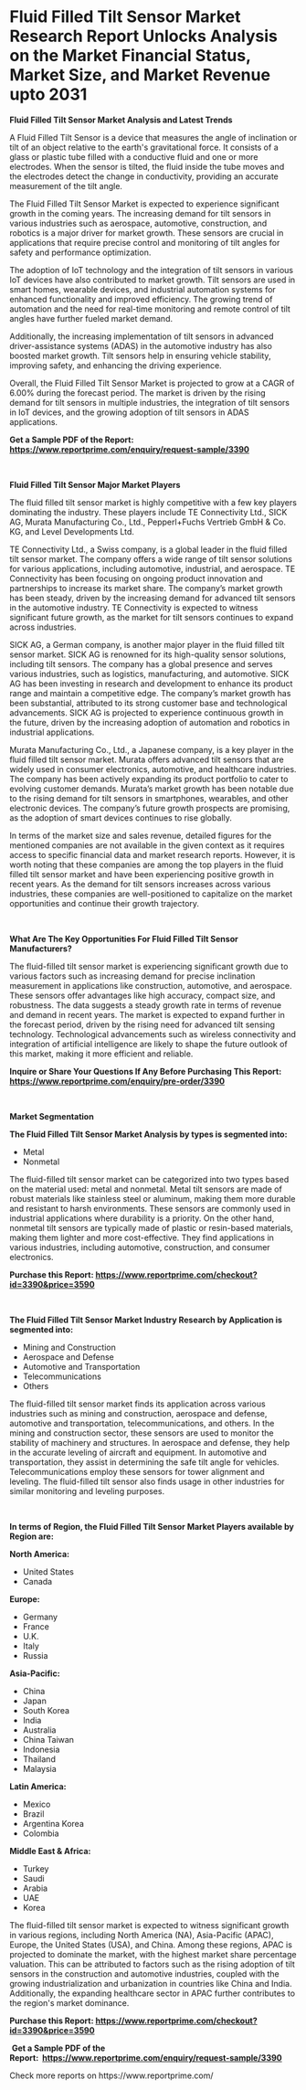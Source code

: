 <p><h1>Fluid Filled Tilt Sensor Market Research Report Unlocks Analysis on the Market Financial Status, Market Size, and Market Revenue upto 2031</h1></p><p><strong>Fluid Filled Tilt Sensor Market Analysis and Latest Trends</strong></p>
<p><p>A Fluid Filled Tilt Sensor is a device that measures the angle of inclination or tilt of an object relative to the earth's gravitational force. It consists of a glass or plastic tube filled with a conductive fluid and one or more electrodes. When the sensor is tilted, the fluid inside the tube moves and the electrodes detect the change in conductivity, providing an accurate measurement of the tilt angle.</p><p>The Fluid Filled Tilt Sensor Market is expected to experience significant growth in the coming years. The increasing demand for tilt sensors in various industries such as aerospace, automotive, construction, and robotics is a major driver for market growth. These sensors are crucial in applications that require precise control and monitoring of tilt angles for safety and performance optimization.</p><p>The adoption of IoT technology and the integration of tilt sensors in various IoT devices have also contributed to market growth. Tilt sensors are used in smart homes, wearable devices, and industrial automation systems for enhanced functionality and improved efficiency. The growing trend of automation and the need for real-time monitoring and remote control of tilt angles have further fueled market demand.</p><p>Additionally, the increasing implementation of tilt sensors in advanced driver-assistance systems (ADAS) in the automotive industry has also boosted market growth. Tilt sensors help in ensuring vehicle stability, improving safety, and enhancing the driving experience.</p><p>Overall, the Fluid Filled Tilt Sensor Market is projected to grow at a CAGR of 6.00% during the forecast period. The market is driven by the rising demand for tilt sensors in multiple industries, the integration of tilt sensors in IoT devices, and the growing adoption of tilt sensors in ADAS applications.</p></p>
<p><strong>Get a Sample PDF of the Report:&nbsp; <a href="https://www.reportprime.com/enquiry/request-sample/3390">https://www.reportprime.com/enquiry/request-sample/3390</a></strong></p>
<p>&nbsp;</p>
<p><strong>Fluid Filled Tilt Sensor Major Market Players</strong></p>
<p><p>The fluid filled tilt sensor market is highly competitive with a few key players dominating the industry. These players include TE Connectivity Ltd., SICK AG, Murata Manufacturing Co., Ltd., Pepperl+Fuchs Vertrieb GmbH & Co. KG, and Level Developments Ltd.</p><p>TE Connectivity Ltd., a Swiss company, is a global leader in the fluid filled tilt sensor market. The company offers a wide range of tilt sensor solutions for various applications, including automotive, industrial, and aerospace. TE Connectivity has been focusing on ongoing product innovation and partnerships to increase its market share. The company’s market growth has been steady, driven by the increasing demand for advanced tilt sensors in the automotive industry. TE Connectivity is expected to witness significant future growth, as the market for tilt sensors continues to expand across industries.</p><p>SICK AG, a German company, is another major player in the fluid filled tilt sensor market. SICK AG is renowned for its high-quality sensor solutions, including tilt sensors. The company has a global presence and serves various industries, such as logistics, manufacturing, and automotive. SICK AG has been investing in research and development to enhance its product range and maintain a competitive edge. The company’s market growth has been substantial, attributed to its strong customer base and technological advancements. SICK AG is projected to experience continuous growth in the future, driven by the increasing adoption of automation and robotics in industrial applications.</p><p>Murata Manufacturing Co., Ltd., a Japanese company, is a key player in the fluid filled tilt sensor market. Murata offers advanced tilt sensors that are widely used in consumer electronics, automotive, and healthcare industries. The company has been actively expanding its product portfolio to cater to evolving customer demands. Murata’s market growth has been notable due to the rising demand for tilt sensors in smartphones, wearables, and other electronic devices. The company’s future growth prospects are promising, as the adoption of smart devices continues to rise globally.</p><p>In terms of the market size and sales revenue, detailed figures for the mentioned companies are not available in the given context as it requires access to specific financial data and market research reports. However, it is worth noting that these companies are among the top players in the fluid filled tilt sensor market and have been experiencing positive growth in recent years. As the demand for tilt sensors increases across various industries, these companies are well-positioned to capitalize on the market opportunities and continue their growth trajectory.</p></p>
<p>&nbsp;</p>
<p><strong>What Are The Key Opportunities For Fluid Filled Tilt Sensor Manufacturers?</strong></p>
<p><p>The fluid-filled tilt sensor market is experiencing significant growth due to various factors such as increasing demand for precise inclination measurement in applications like construction, automotive, and aerospace. These sensors offer advantages like high accuracy, compact size, and robustness. The data suggests a steady growth rate in terms of revenue and demand in recent years. The market is expected to expand further in the forecast period, driven by the rising need for advanced tilt sensing technology. Technological advancements such as wireless connectivity and integration of artificial intelligence are likely to shape the future outlook of this market, making it more efficient and reliable.</p></p>
<p><strong>Inquire or Share Your Questions If Any Before Purchasing This Report: <a href="https://www.reportprime.com/enquiry/pre-order/3390">https://www.reportprime.com/enquiry/pre-order/3390</a></strong></p>
<p>&nbsp;</p>
<p><strong>Market Segmentation</strong></p>
<p><strong>The Fluid Filled Tilt Sensor Market Analysis by types is segmented into:</strong></p>
<p><ul><li>Metal</li><li>Nonmetal</li></ul></p>
<p><p>The fluid-filled tilt sensor market can be categorized into two types based on the material used: metal and nonmetal. Metal tilt sensors are made of robust materials like stainless steel or aluminum, making them more durable and resistant to harsh environments. These sensors are commonly used in industrial applications where durability is a priority. On the other hand, nonmetal tilt sensors are typically made of plastic or resin-based materials, making them lighter and more cost-effective. They find applications in various industries, including automotive, construction, and consumer electronics.</p></p>
<p><strong>Purchase this Report:&nbsp;<a href="https://www.reportprime.com/checkout?id=3390&price=3590">https://www.reportprime.com/checkout?id=3390&price=3590</a></strong></p>
<p>&nbsp;</p>
<p><strong>The Fluid Filled Tilt Sensor Market Industry Research by Application is segmented into:</strong></p>
<p><ul><li>Mining and Construction</li><li>Aerospace and Defense</li><li>Automotive and Transportation</li><li>Telecommunications</li><li>Others</li></ul></p>
<p><p>The fluid-filled tilt sensor market finds its application across various industries such as mining and construction, aerospace and defense, automotive and transportation, telecommunications, and others. In the mining and construction sector, these sensors are used to monitor the stability of machinery and structures. In aerospace and defense, they help in the accurate leveling of aircraft and equipment. In automotive and transportation, they assist in determining the safe tilt angle for vehicles. Telecommunications employ these sensors for tower alignment and leveling. The fluid-filled tilt sensor also finds usage in other industries for similar monitoring and leveling purposes.</p></p>
<p>&nbsp;</p>
<p><strong>In terms of Region, the Fluid Filled Tilt Sensor Market Players available by Region are:</strong></p>
<p>
    <p> <strong> North America: </strong>
        <ul>
            <li>United States</li>
            <li>Canada</li>
        </ul>
        </p> 
    <p> <strong> Europe: </strong>
        <ul>
            <li>Germany</li>
            <li>France</li>
            <li>U.K.</li>
            <li>Italy</li>
            <li>Russia</li>
        </ul>
        </p> 
    <p> <strong> Asia-Pacific: </strong>
        <ul>
            <li>China</li>
            <li>Japan</li>
            <li>South Korea</li>
            <li>India</li>
            <li>Australia</li>
            <li>China Taiwan</li>
            <li>Indonesia</li>
            <li>Thailand</li>
            <li>Malaysia</li>
        </ul>
        </p> 
    <p> <strong> Latin America: </strong>
        <ul>
            <li>Mexico</li>
            <li>Brazil</li>
            <li>Argentina Korea</li>
            <li>Colombia</li>
        </ul>
        </p> 
    <p> <strong> Middle East & Africa: </strong>
        <ul>
            <li>Turkey</li>
            <li>Saudi</li>
            <li>Arabia</li>
            <li>UAE</li>
            <li>Korea</li>
        </ul>
    </p>
    </p>
<p><p>The fluid-filled tilt sensor market is expected to witness significant growth in various regions, including North America (NA), Asia-Pacific (APAC), Europe, the United States (USA), and China. Among these regions, APAC is projected to dominate the market, with the highest market share percentage valuation. This can be attributed to factors such as the rising adoption of tilt sensors in the construction and automotive industries, coupled with the growing industrialization and urbanization in countries like China and India. Additionally, the expanding healthcare sector in APAC further contributes to the region's market dominance.</p></p>
<p><strong>Purchase this Report: <a href="https://www.reportprime.com/checkout?id=3390&price=3590">https://www.reportprime.com/checkout?id=3390&price=3590</a></strong></p>
<p>&nbsp;<strong>Get a Sample PDF of the Report:&nbsp;&nbsp;<a href="https://www.reportprime.com/enquiry/request-sample/3390">https://www.reportprime.com/enquiry/request-sample/3390</a></strong></p>
<p><strong></strong></p>
<p>Check more reports on https://www.reportprime.com/</p>